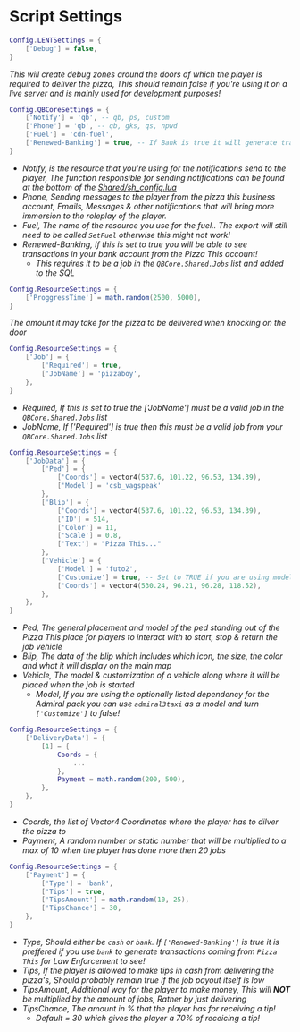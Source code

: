 # Script Settings

```lua
Config.LENTSettings = {
    ['Debug'] = false,
}
```
*This will create debug zones around the doors of which the player is required to deliver the pizza, This should remain false if you're using it on a live server and is mainly used for development purposes!*

```lua
Config.QBCoreSettings = {
    ['Notify'] = 'qb', -- qb, ps, custom
    ['Phone'] = 'qb', -- qb, gks, qs, npwd
    ['Fuel'] = 'cdn-fuel',
    ['Renewed-Banking'] = true, -- If Bank is true it will generate transactions
}
```
- *Notify, is the resource that you're using for the notifications send to the player, The function responsible for sending notifications can be found at the bottom of the [Shared/sh_config.lua](../shared/sh_config.lua)*
- *Phone, Sending messages to the player from the pizza this business account, Emails, Messages & other notifications that will bring more immersion to the roleplay of the player.*
- *Fuel, The name of the resource you use for the fuel.. The export will still need to be called `SetFuel` otherwise this might not work!*
- *Renewed-Banking, If this is set to true you will be able to see transactions in your bank account from the Pizza This account!*
    - *This requires it to be a job in the `QBCore.Shared.Jobs` list and added to the SQL*

```lua
Config.ResourceSettings = {
    ['ProggressTime'] = math.random(2500, 5000),
}
```
*The amount it may take for the pizza to be delivered when knocking on the door*

```lua
Config.ResourceSettings = {
    ['Job'] = {
        ['Required'] = true,
        ['JobName'] = 'pizzaboy',
    },
}
```
- *Required, If this is set to true the ['JobName'] must be a valid job in the `QBCore.Shared.Jobs` list*
- *JobName, If ['Required'] is true then this must be a valid job from your `QBCore.Shared.Jobs` list*

```lua
Config.ResourceSettings = {
    ['JobData'] = {
        ['Ped'] = {
            ['Coords'] = vector4(537.6, 101.22, 96.53, 134.39),
            ['Model'] = 'csb_vagspeak'
        },
        ['Blip'] = {
            ['Coords'] = vector4(537.6, 101.22, 96.53, 134.39),
            ['ID'] = 514,
            ['Color'] = 11,
            ['Scale'] = 0.8,
            ['Text'] = "Pizza This..."
        },
        ['Vehicle'] = {
            ['Model'] = 'futo2',
            ['Customize'] = true, -- Set to TRUE if you are using model = 'futo2'
            ['Coords'] = vector4(530.24, 96.21, 96.28, 118.52),
        },
    },
}
```
- *Ped, The general placement and model of the ped standing out of the Pizza This place for players to interact with to start, stop & return the job vehicle*
- *Blip, The data of the blip which includes which icon, the size, the color and what it will display on the main map*
- *Vehicle, The model & customization of a vehicle along where it will be placed when the job is started*
    - *Model, If you are using the optionally listed dependency for the Admiral pack you can use `admiral3taxi` as a model and turn `['Customize']` to false!*

```lua
Config.ResourceSettings = {
    ['DeliveryData'] = {
        [1] = {
            Coords = {
                ...
            },
            Payment = math.random(200, 500),
        },
    },
}
```
- *Coords, the list of Vector4 Coordinates where the player has to dilver the pizza to*
- *Payment, A random number or static number that will be multiplied to a max of 10 when the player has done more then 20 jobs*

```lua
Config.ResourceSettings = {
    ['Payment'] = {
        ['Type'] = 'bank',
        ['Tips'] = true,
        ['TipsAmount'] = math.random(10, 25),
        ['TipsChance'] = 30,
    },
}
```
- *Type, Should either be `cash` or `bank`. If `['Renewed-Banking']` is true it is preffered if you use `bank` to generate transactions coming from `Pizza This` for Law Enforcement to see!*
- *Tips, If the player is allowed to make tips in cash from delivering the pizza's, Should probably remain true if the job payout itself is low*
- *TipsAmount, Additional way for the player to make money, This will **NOT** be multiplied by the amount of jobs, Rather by just delivering*
- *TipsChance, The amount in % that the player has for receiving a tip!*
    - *Default = 30 which gives the player a 70% of receicing a tip!*
